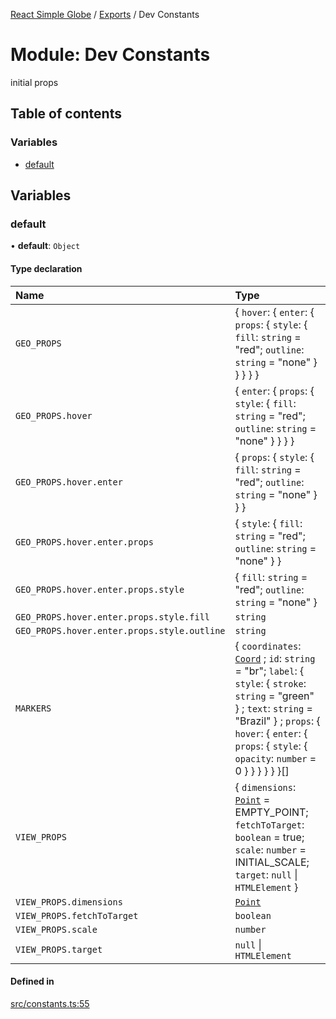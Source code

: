 [React Simple Globe](../README.md) / [Exports](../modules.md) / Dev Constants

# Module: Dev Constants

initial props

## Table of contents

### Variables

- [default](Dev_Constants-1.md#default)

## Variables

### default

• **default**: `Object`

#### Type declaration

| Name | Type |
| :------ | :------ |
| `GEO_PROPS` | { `hover`: { `enter`: { `props`: { `style`: { `fill`: `string` = "red"; `outline`: `string` = "none" }  }  }  }  } |
| `GEO_PROPS.hover` | { `enter`: { `props`: { `style`: { `fill`: `string` = "red"; `outline`: `string` = "none" }  }  }  } |
| `GEO_PROPS.hover.enter` | { `props`: { `style`: { `fill`: `string` = "red"; `outline`: `string` = "none" }  }  } |
| `GEO_PROPS.hover.enter.props` | { `style`: { `fill`: `string` = "red"; `outline`: `string` = "none" }  } |
| `GEO_PROPS.hover.enter.props.style` | { `fill`: `string` = "red"; `outline`: `string` = "none" } |
| `GEO_PROPS.hover.enter.props.style.fill` | `string` |
| `GEO_PROPS.hover.enter.props.style.outline` | `string` |
| `MARKERS` | { `coordinates`: [`Coord`](../classes/Globe_Classes.Coord.md) ; `id`: `string` = "br"; `label`: { `style`: { `stroke`: `string` = "green" } ; `text`: `string` = "Brazil" } ; `props`: { `hover`: { `enter`: { `props`: { `style`: { `opacity`: `number` = 0 }  }  }  }  }  }[] |
| `VIEW_PROPS` | { `dimensions`: [`Point`](../classes/Globe_Classes.Point.md) = EMPTY\_POINT; `fetchToTarget`: `boolean` = true; `scale`: `number` = INITIAL\_SCALE; `target`: ``null`` \| `HTMLElement`  } |
| `VIEW_PROPS.dimensions` | [`Point`](../classes/Globe_Classes.Point.md) |
| `VIEW_PROPS.fetchToTarget` | `boolean` |
| `VIEW_PROPS.scale` | `number` |
| `VIEW_PROPS.target` | ``null`` \| `HTMLElement` |

#### Defined in

[src/constants.ts:55](https://github.com/Gaushao/d3-react-globe/blob/636f719/src/constants.ts#L55)
